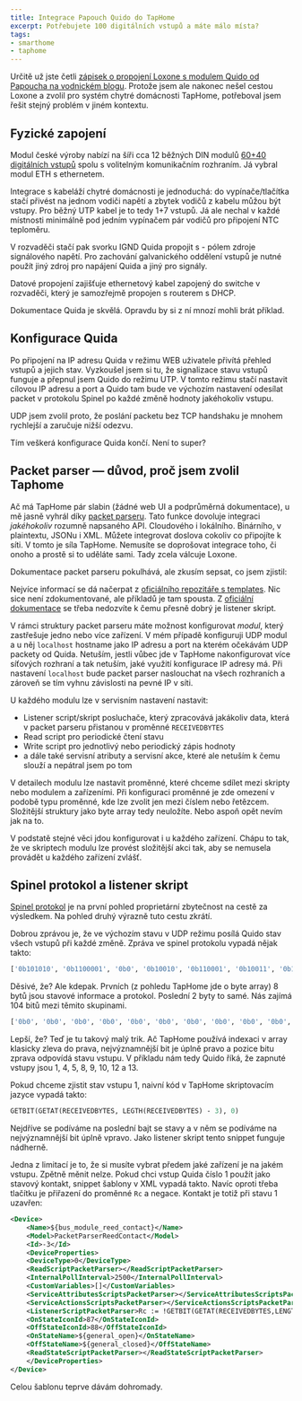 ```yaml
---
title: Integrace Papouch Quido do TapHome
excerpt: Potřebujete 100 digitálních vstupů a máte málo místa?
tags:
- smarthome
- taphome
---
```


Určitě už jste četli [zápisek o propojení Loxone s modulem Quido od Papoucha na vodnickém blogu](https://www.vodnici.net/2023/04/loxone-propojeni-s-modulem-quido-od-papoucha/). Protože jsem ale nakonec nešel cestou Loxone a zvolil pro systém chytré domácnosti TapHome, potřeboval jsem řešit stejný problém v jiném kontextu.

## Fyzické zapojení

Modul české výroby nabízí na šíři cca 12 běžných DIN modulů [60+40 digitálních vstupů](https://papouch.com/quido-eth-100-3-100-vstupu-3-vystupy-a-teplomer-p4641/) spolu s volitelným komunikačním rozhraním. Já vybral modul ETH s ethernetem.

Integrace s kabeláží chytré domácnosti je jednoduchá: do vypínače/tlačítka stačí přivést na jednom vodiči napětí a zbytek vodičů z kabelu můžou být vstupy. Pro běžný UTP kabel je to tedy 1+7 vstupů. Já ale nechal v každé místnosti minimálně pod jedním vypínačem pár vodičů pro připojení NTC teploměru.

V rozvaděči stačí pak svorku IGND Quida propojit s - pólem zdroje signálového napětí. Pro zachování galvanického oddělení vstupů je nutné použít jiný zdroj pro napájení Quida a jiný pro signály.

Datové propojení zajišťuje ethernetový kabel zapojený do switche v rozvaděči, který je samozřejmě propojen s routerem s DHCP.

Dokumentace Quida je skvělá. Opravdu by si z ní mnozí mohli brát příklad.

## Konfigurace Quida

Po připojení na IP adresu Quida v režimu WEB uživatele přivítá přehled vstupů a jejich stav. Vyzkoušel jsem si tu, že signalizace stavu vstupů funguje a přepnul jsem Quido do režimu UTP. V tomto režimu stačí nastavit cílovou IP adresu a port a Quido tam bude ve výchozím nastavení odesílat packet v protokolu Spinel po každé změně hodnoty jakéhokoliv vstupu.

UDP jsem zvolil proto, že poslání packetu bez TCP handshaku je mnohem rychlejší a zaručuje nižší odezvu.

Tím veškerá konfigurace Quida končí. Není to super?

## Packet parser — důvod, proč jsem zvolil Taphome

Ač má TapHome pár slabin (žádné web UI a podprůměrná dokumentace), u mě jasně vyhrál díky [packet parseru](https://taphome.com/CZ/support/453935111). Tato funkce dovoluje integraci *jakéhokoliv* rozumně napsaného API. Cloudového i lokálního. Binárního, v plaintextu, JSONu i XML. Můžete integrovat doslova cokoliv co připojíte k síti. V tomto je síla TapHome. Nemusíte se doprošovat integrace toho, či onoho a prostě si to uděláte sami. Tady zcela válcuje Loxone.

Dokumentace packet parseru pokulhává, ale zkusím sepsat, co jsem zjistil:

Nejvíce informací se dá načerpat z [oficiálního repozitáře s templates](https://github.com/taphome-official/packetparser_templates). Nic sice není zdokumentované, ale příkladů je tam spousta. Z [oficiální dokumentace](https://taphome.com/CZ/support/2335309829) se třeba nedozvíte k čemu přesně dobrý je listener skript.

V rámci struktury packet parseru máte možnost konfigurovat _modul_, který zastřešuje jedno nebo více zařízení. V mém případě konfiguruji UDP modul a u něj `localhost` hostname jako IP adresu a port na kterém očekávám UDP packety od Quida. Netuším, jestli vůbec jde v TapHome nakonfigurovat více síťových rozhraní a tak netuším, jaké využití konfigurace IP adresy má. Při nastavení `localhost` bude packet parser naslouchat na všech rozhraních a zároveň se tím vyhnu závislosti na pevné IP v síti.

U každého modulu lze v servisním nastavení nastavit:

* Listener script/skript posluchače, který zpracovává jakákoliv data, která v packet parseru přistanou v proměnné `RECEIVEDBYTES`
* Read script pro periodické čtení stavu
* Write script pro jednotlivý nebo periodický zápis hodnoty
* a dále také servisní atributy a servisní akce, které ale netuším k čemu slouží a nepátral jsem po tom

V detailech modulu lze nastavit proměnné, které chceme sdílet mezi skripty nebo modulem a zařízeními. Při konfiguraci proměnné je zde omezení v podobě typu proměnné, kde lze zvolit jen mezi číslem nebo řetězcem. Složitější struktury jako byte array tedy neuložíte. Nebo aspoň opět nevím jak na to.

V podstatě stejné věci jdou konfigurovat i u každého zařízení. Chápu to tak, že ve skriptech modulu lze provést složitější akci tak, aby se nemusela provádět u každého zařízení zvlášť.

## Spinel protokol a listener skript

[Spinel protokol](https://cdn.papouch.com/data/user-content/products/quido-standard-spolecne/quido-spinel_cz.pdf) je na první pohled proprietární zbytečnost na cestě za výsledkem. Na pohled druhý výrazně tuto cestu zkrátí.

Dobrou zprávou je, že ve výchozím stavu v UDP režimu posílá Quido stav všech vstupů při každé změně. Zpráva ve spinel protokolu vypadá nějak takto:

```python
['0b101010', '0b1100001', '0b0', '0b10010', '0b110001', '0b10011', '0b1101', '0b0', '0b0', '0b0', '0b0', '0b0', '0b0', '0b0', '0b0', '0b0', '0b0', '0b0', '0b11011', '0b10011001', '0b1011101', '0b1101']
```

Děsivé, že? Ale kdepak. Prvních (z pohledu TapHome jde o byte array) 8 bytů jsou stavové informace a protokol. Poslední 2 byty to samé. Nás zajímá 104 bitů mezi těmito skupinami.

```python
['0b0', '0b0', '0b0', '0b0', '0b0', '0b0', '0b0', '0b0', '0b0', '0b0', '0b0', '0b11011', '0b10011001']
```

Lepší, že? Teď je tu takový malý trik. Ač TapHome používá indexaci v array klasicky zleva do prava, nejvýznamnější bit je úplně pravo a pozice bitu zprava odpovídá stavu vstupu. V příkladu nám tedy Quido říká, že zapnuté vstupy jsou 1, 4, 5, 8, 9, 10, 12 a 13.

Pokud chceme zjistit stav vstupu 1, naivní kód v TapHome skriptovacím jazyce vypadá takto:

```pascal
GETBIT(GETAT(RECEIVEDBYTES, LEGTH(RECEIVEDBYTES) - 3), 0)
```

Nejdříve se podíváme na poslední bajt se stavy a v něm se podíváme na nejvýznamnější bit úplně vpravo. Jako listener skript tento snippet funguje nádherně.

Jedna z limitací je to, že si musíte vybrat předem jaké zařízení je na jakém vstupu. Zpětně měnit nelze. Pokud chci vstup Quida číslo 1 použít jako stavový kontakt, snippet šablony v XML vypadá takto. Navíc oproti třeba tlačítku je přiřazení do proměnné `Rc` a negace. Kontakt je totiž při stavu 1 uzavřen:

```xml
<Device>
    <Name>${bus_module_reed_contact}</Name>
    <Model>PacketParserReedContact</Model>
    <Id>-3</Id>
    <DeviceProperties>
    <DeviceType>0</DeviceType>
    <ReadScriptPacketParser></ReadScriptPacketParser>
    <InternalPollInterval>2500</InternalPollInterval>
    <CustomVariables>[]</CustomVariables>
    <ServiceAttributesScriptsPacketParser></ServiceAttributesScriptsPacketParser>
    <ServiceActionsScriptsPacketParser></ServiceActionsScriptsPacketParser>
    <ListenerScriptPacketParser>Rc := !GETBIT(GETAT(RECEIVEDBYTES,LENGTH(RECEIVEDBYTES) - 3), 0);</ListenerScriptPacketParser>
    <OnStateIconId>87</OnStateIconId>
    <OffStateIconId>88</OffStateIconId>
    <OnStateName>${general_open}</OnStateName>
    <OffStateName>${general_closed}</OffStateName>
    <ReadStateScriptPacketParser></ReadStateScriptPacketParser>
    </DeviceProperties>
</Device>
```

Celou šablonu teprve dávám dohromady.